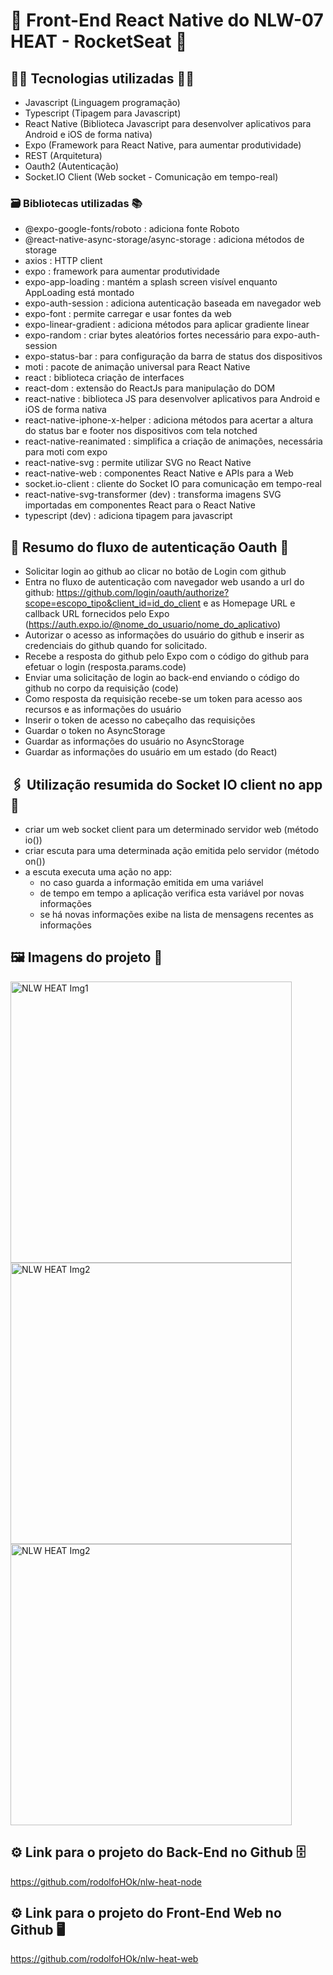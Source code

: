 # 🚀 Front-End React Native do NLW-07 HEAT - RocketSeat 🚀

## 👨‍💻 Tecnologias utilizadas 👩‍💻

- Javascript (Linguagem programação)
- Typescript (Tipagem para Javascript)
- React Native (Biblioteca Javascript para desenvolver aplicativos para Android e iOS de forma nativa)
- Expo (Framework para React Native, para aumentar produtividade)
- REST (Arquitetura)
- Oauth2 (Autenticação)
- Socket.IO Client (Web socket - Comunicação em tempo-real)

### 🗃️ Bibliotecas utilizadas 📚

- @expo-google-fonts/roboto : adiciona fonte Roboto
- @react-native-async-storage/async-storage : adiciona métodos de storage
- axios : HTTP client
- expo : framework para aumentar produtividade
- expo-app-loading : mantém a splash screen visível enquanto AppLoading está montado
- expo-auth-session : adiciona autenticação baseada em navegador web
- expo-font : permite carregar e usar fontes da web
- expo-linear-gradient : adiciona métodos para aplicar gradiente linear
- expo-random : criar bytes aleatórios fortes necessário para expo-auth-session
- expo-status-bar : para configuração da barra de status dos dispositivos
- moti : pacote de animação universal para React Native
- react : biblioteca criação de interfaces
- react-dom : extensão do ReactJs para manipulação do DOM
- react-native : biblioteca JS para desenvolver aplicativos para Android e iOS de forma nativa
- react-native-iphone-x-helper : adiciona métodos para acertar a altura do status bar e footer nos dispositivos com tela notched
- react-native-reanimated : simplifica a criação de animações, necessária para moti com expo
- react-native-svg : permite utilizar SVG no React Native
- react-native-web : componentes React Native e APIs para a Web
- socket.io-client : cliente do Socket IO para comunicação em tempo-real
- react-native-svg-transformer (dev) : transforma imagens SVG importadas em componentes React para o React Native
- typescript (dev) : adiciona tipagem para javascript

## 🔐 Resumo do fluxo de autenticação Oauth 🚫

- Solicitar login ao github ao clicar no botão de Login com github
- Entra no fluxo de autenticação com navegador web usando a url do github: https://github.com/login/oauth/authorize?scope=escopo_tipo&client_id=id_do_client e as Homepage URL e callback URL fornecidos pelo Expo (https://auth.expo.io/@nome_do_usuario/nome_do_aplicativo)
- Autorizar o acesso as informações do usuário do github e inserir as credenciais do github quando for solicitado.
- Recebe a resposta do github pelo Expo com o código do github para efetuar o login (resposta.params.code)
- Enviar uma solicitação de login ao back-end enviando o código do github no corpo da requisição (code)
- Como resposta da requisição recebe-se um token para acesso aos recursos e as informações do usuário
- Inserir o token de acesso no cabeçalho das requisições
- Guardar o token no AsyncStorage
- Guardar as informações do usuário no AsyncStorage
- Guardar as informações do usuário em um estado (do React)

## 🖇️ Utilização resumida do Socket IO client no app 🔗

- criar um web socket client para um determinado servidor web (método io())
- criar escuta para uma determinada ação emitida pelo servidor (método on())
- a escuta executa uma ação no app:
  - no caso guarda a informação emitida em uma variável
  - de tempo em tempo a aplicação verifica esta variável por novas informações
  - se há novas informações exibe na lista de mensagens recentes as informações

## 🖼️ Imagens do projeto 👀

<img src="https://raw.githubusercontent.com/rodolfoHOk/portfolio-img/main/images/nlw-heat-mobile-01.jpg" alt="NLW HEAT Img1" width="450"/>

<img src="https://raw.githubusercontent.com/rodolfoHOk/portfolio-img/main/images/nlw-heat-mobile-02.jpg" alt="NLW HEAT Img2" width="450"/>

<img src="https://raw.githubusercontent.com/rodolfoHOk/portfolio-img/main/images/nlw-heat-mobile-03.jpg" alt="NLW HEAT Img2" width="450"/>

## ⚙️ Link para o projeto do Back-End no Github 🗄️

https://github.com/rodolfoHOk/nlw-heat-node

## ⚙️ Link para o projeto do Front-End Web no Github 🖥️

https://github.com/rodolfoHOk/nlw-heat-web
